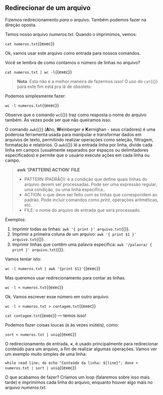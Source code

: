 ## Redirecionar **de** um arquivo

Fizemos redirecionamento _para_ o arquivo. Também podemos fazer na direção oposta.

Temos nosso arquivo _numeros.txt_. Quando o imprimimos, vemos:

`cat numeros.txt`{{exec}}

Ok, vamos usar este arquivo como entrada para nossos comandos.

Você se lembra de como contamos o número de linhas no arquivo?

`cat numeros.txt | wc -l`{{exec}}

>**Nota**. Esta não é a melhor maneira de fazermos isso! O uso do `cat`{{}} para este fim está pra lá de obsoleto.

Podemos simplesmente fazer:

`wc -l numeros.txt`{{exec}}

Observe que o comando `wc`{{}} traz como resposta o nome do arquivo também. Às vezes pode ser que não queiramos isso.

O comando `awk`{{}} (**A**ho, **W**einberger e **K**ernighan - seus criadores) é uma poderosa ferramenta usada para manipular e transformar dados em arquivos de texto, permitindo realizar operações como seleção, filtragem, formatação e relatórios. O `awk`{{}} lê a entrada linha por linha, divide cada linha em campos (usualmente separados por espaços ou delimitadores especificados) e permite que o usuário execute ações em cada linha ou campo. 

>**awk '[PATTERN] ACTION' FILE**
> - PATTERN (PADRÃO): é a condição que define quais linhas do arquivo devem ser processadas. Pode ser uma expressão regular, uma condição, ou uma linha específica..
> - ACTION: o que deve ser feito com as linhas que correspondem ao padrão. Pode incluir comandos como _print_, operações aritméticas, etc.
> - FILE: o nome do arquivo de entrada que será processado.

Exemplos:
1. Imprimir todas as linhas: `awk '{ print }' arquivo.txt`{{}}.
2. Imprimir a primeira coluna de um arquivo: `awk '{ print $1 }' arquivo.txt`{{}}.
3. Imprimir linhas que contêm uma palavra específica: `awk '/palavra/ { print }' arquivo.txt`{{}}.

Vamos tentar isto:

`wc -l numeros.txt | awk '{print $1}'`{{exec}}

Mas queremos usar redirecionamento para contar as linhas.

`wc -l < numeros.txt`{{exec}}

Ok. Vamos escrever esse número em outro arquivo:

`wc -l < numeros.txt > contagem.txt`{{exec}}

`cat contagem.txt`{{exec}} — temos isso!

Podemos fazer coisas loucas (e às vezes inúteis), como:

`sort < numeros.txt | uniq`{{exec}}

O redirecionamento de entrada, **<**, é usado principalmente para redirecionar conteúdo para um arquivo, a fim de realizar algumas operações. Vamos ver um exemplo muito simples de uma linha:

`while read line; do echo "Conteúdo da linha: ${line}"; done < numeros.txt | sort | uniq`{{exec}}

O que acabamos de fazer? Criamos um loop (falaremos sobre isso mais tarde) e imprimimos cada linha do arquivo, enquanto houver algo mais no arquivo _numeros.txt_.